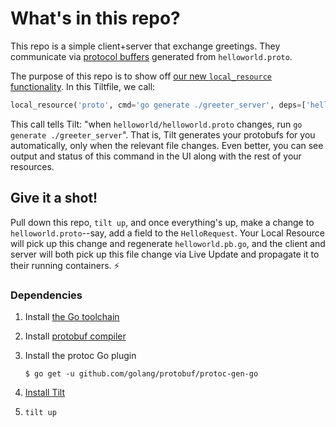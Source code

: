 # What's in this repo?
This repo is a simple client+server that exchange greetings. They communicate via [protocol buffers](https://developers.google.com/protocol-buffers)
generated from `helloworld.proto`.

The purpose of this repo is to show off [our new `local_resource` functionality](https://docs.tilt.dev/local_resource.html). In this Tiltfile, we call:
```python
local_resource('proto', cmd='go generate ./greeter_server', deps=['helloworld/helloworld.proto'])
```
This call tells Tilt: "when `helloworld/helloworld.proto` changes, run `go generate ./greeter_server`". That is,
Tilt generates your protobufs for you automatically, only when the relevant file changes. Even better, you can
see output and status of this command in the UI along with the rest of your resources.

## Give it a shot!

Pull down this repo, `tilt up`, and once everything's up, make a change to `helloworld.proto`--say, add a field to
the `HelloRequest`. Your Local Resource will pick up this change and regenerate `helloworld.pb.go`, and the client and
server will both pick up this file change via Live Update and propagate it to their running containers. ⚡️ 

### Dependencies
1. Install [the Go toolchain](https://golang.org/doc/install)

2. Install [protobuf compiler](https://github.com/google/protobuf/blob/master/README.md#protocol-compiler-installation)

3. Install the protoc Go plugin

   ```
   $ go get -u github.com/golang/protobuf/protoc-gen-go
   ```

4. [Install Tilt](https://docs.tilt.dev/install.html)

5. `tilt up`
